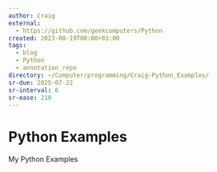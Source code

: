 ```yaml
---
author: Craig
external:
  - https://github.com/geekcomputers/Python
created: 2023-08-19T00:00+03:00
tags:
  - blog
  - Python
  - annotation_repo
directory: ~/Computer/programming/Craig-Python_Examples/
sr-due: 2025-07-22
sr-interval: 6
sr-ease: 210
---
```


# Python Examples

My Python Examples
